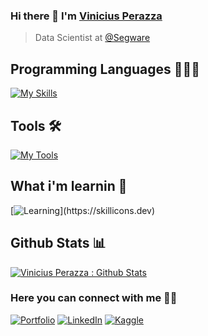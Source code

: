### Hi there 👋 I'm [Vinicius Perazza](https://perazza.github.io/portfolio/)
> Data Scientist at [@Segware](https://www.segware.com/)

<h2 align="start">Programming Languages 🧑🏼‍💻</h2>

[![My Skills](https://skillicons.dev/icons?i=js,py,r,cs)](https://skillicons.dev)

<h2 align="start">Tools 🛠️</h2>

[![My Tools](https://skillicons.dev/icons?i=mongodb,mysql,azure,django,flask,pytorch,tensorflow,sqlite)](https://skillicons.dev)

<h2 align="start">What i'm learnin 📖</h2>

[![Learning](https://skillicons.dev/icons?i=aws,bash,)](https://skillicons.dev)

<h2 align="start">Github Stats 📊</h2>

[![Vinicius Perazza : Github Stats](https://github-readme-stats.vercel.app/api?username=Perazza&show_icons=true&count_private=true)](https://github.com/anandmainali)

<h3> Here you can connect with me 🤝🏻</h3>

<p align="start">
<a href="https://perazza.github.io/portfolio/" target="_blank"><img alt="Portfolio" src="https://img.shields.io/badge/GitHub-100000?style=for-the-badge&logo=github&logoColor=white"></a>
<a href="https://www.linkedin.com/in/vin%C3%ADcius-perazza-9375b1188/" target="_blank"><img alt="LinkedIn" src="https://img.shields.io/badge/LinkedIn-0077B5?style=for-the-badge&logo=linkedin&logoColor=white"></a>
<a href="https://www.kaggle.com/perazza" target="_blank"><img alt="Kaggle" src="https://img.shields.io/badge/Kaggle-20BEFF?style=for-the-badge&logo=Kaggle&logoColor=white"></a>
</p>
